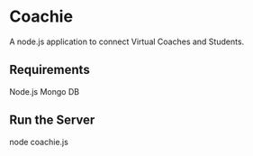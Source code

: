 # Coachie
A node.js application to connect Virtual Coaches and Students.

## Requirements
Node.js
Mongo DB

## Run the Server
node coachie.js
